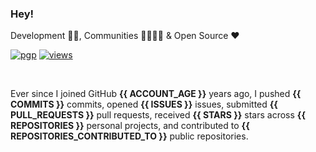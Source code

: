 ### Hey!

Development 👨‍💻, Communities 👨‍👨‍👧‍👦 & Open Source ♥ 

[![pgp](https://img.shields.io/badge/pgp-0x437AB9C8F7E9BD8A-313131?style=flat&labelColor=545454&color=313131)](https://github.com/gentiangashi.gpg) [![views](https://komarev.com/ghpvc/?username=gentiangashi&style=flat&color=313131&label=views)](https://github.com/gentiangashi)

<br>

Ever since I joined GitHub **{{ ACCOUNT_AGE }}** years ago, I pushed **{{ COMMITS }}** commits, opened **{{ ISSUES }}** issues, submitted **{{ PULL_REQUESTS }}** pull requests, received **{{ STARS }}** stars across **{{ REPOSITORIES }}** personal projects, and contributed to **{{ REPOSITORIES_CONTRIBUTED_TO }}** public repositories.
